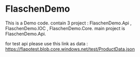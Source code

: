 # FlaschenDemo
This is a Demo code. 
contain 3 project : FlaschenDemo.Api , FlaschenDemo.IOC , FlaschenDemo.Core. 
main project is FlaschenDemo.Api. 

for test api please use this link as data :  
https://flapotest.blob.core.windows.net/test/ProductData.json 


